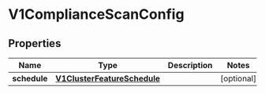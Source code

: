 # V1ComplianceScanConfig

## Properties
Name | Type | Description | Notes
------------ | ------------- | ------------- | -------------
**schedule** | [**V1ClusterFeatureSchedule**](V1ClusterFeatureSchedule.md) |  |  [optional]
